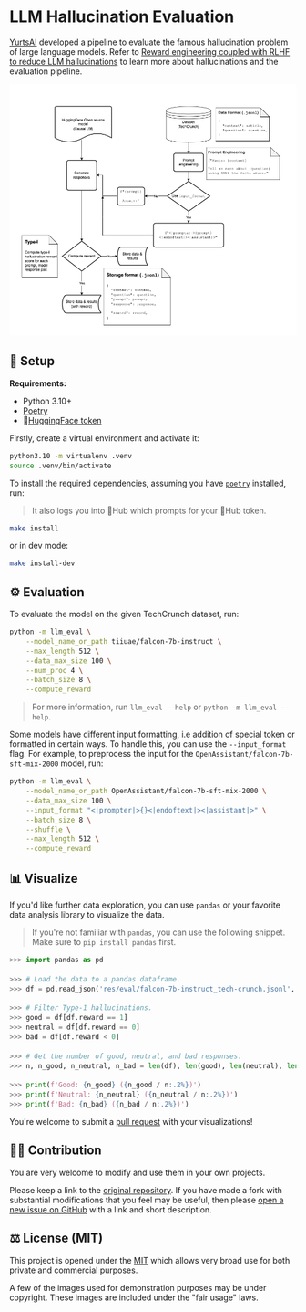 <!--
 Copyright (c) 2023 Yurts AI.

 This software is released under the MIT License.
 https://opensource.org/licenses/MIT
-->

# LLM Hallucination Evaluation

[YurtsAI][yurtsai] developed a pipeline to evaluate the famous hallucination
problem of large language models.
Refer to [Reward engineering coupled with RLHF to reduce LLM hallucinations][blog]
to learn more about hallucinations and the evaluation pipeline.

![Evaluation Pipeline][eval-pipeline]

## :wrench: Setup

**Requirements:**
- Python 3.10+
- [Poetry][`poetry`]
- :hugs:[HuggingFace token][hf-token]

Firstly, create a virtual environment and activate it:

```sh
python3.10 -m virtualenv .venv
source .venv/bin/activate
```

To install the required dependencies, assuming you have [`poetry`] installed, run:
> It also logs you into :hugs:Hub which prompts for your :hugs:Hub token.

```sh
make install
```

or in dev mode:

```sh
make install-dev
```

## :gear: Evaluation

To evaluate the model on the given TechCrunch dataset, run:

```sh
python -m llm_eval \
    --model_name_or_path tiiuae/falcon-7b-instruct \
    --max_length 512 \
    --data_max_size 100 \
    --num_proc 4 \
    --batch_size 8 \
    --compute_reward
```

> For more information, run `llm_eval --help` or `python -m llm_eval --help`.

Some models have different input formatting, i.e addition of special token or
formatted in certain ways. To handle this, you can use the `--input_format`
flag. For example, to preprocess the input for the
`OpenAssistant/falcon-7b-sft-mix-2000` model, run:

```sh
python -m llm_eval \
    --model_name_or_path OpenAssistant/falcon-7b-sft-mix-2000 \
    --data_max_size 100 \
    --input_format "<|prompter|>{}<|endoftext|><|assistant|>" \
    --batch_size 8 \
    --shuffle \
    --max_length 512 \
    --compute_reward
```

## :bar_chart: Visualize

If you'd like further data exploration, you can use `pandas` or your
favorite data analysis library to visualize the data.

> If you're not familiar with `pandas`, you can use the following snippet.
> Make sure to `pip install pandas` first.

```python
>>> import pandas as pd

>>> # Load the data to a pandas dataframe.
>>> df = pd.read_json('res/eval/falcon-7b-instruct_tech-crunch.jsonl', lines=True)

>>> # Filter Type-1 hallucinations.
>>> good = df[df.reward == 1]
>>> neutral = df[df.reward == 0]
>>> bad = df[df.reward < 0]

>>> # Get the number of good, neutral, and bad responses.
>>> n, n_good, n_neutral, n_bad = len(df), len(good), len(neutral), len(bad)

>>> print(f'Good: {n_good} ({n_good / n:.2%})')
>>> print(f'Neutral: {n_neutral} ({n_neutral / n:.2%})')
>>> print(f'Bad: {n_bad} ({n_bad / n:.2%})')
```

You're welcome to submit a [pull request] with your visualizations!

## :technologist: Contribution

You are very welcome to modify and use them in your own projects.

Please keep a link to the [original repository]. If you have made a fork with
substantial modifications that you feel may be useful, then please [open a new
issue on GitHub][issues] with a link and short description.

## :balance_scale: License (MIT)

This project is opened under the [MIT][license] which allows very
broad use for both private and commercial purposes.

A few of the images used for demonstration purposes may be under copyright.
These images are included under the "fair usage" laws.

[`poetry`]: https://python-poetry.org/docs/
[tech-crunch]: https://techcrunch.com/
[yurtsai]: https://yurts.ai/
[blog]: https://yurts.ai/blog/
[hf-token]: https://huggingface.co/docs/hub/security-tokens/
[eval-pipeline]: ./res/images/eval-pipeline.png
[pull request]: https://github.com/YurtsAI/llm-hallucination-eval/pulls
[original repository]: https://github.com/YurtsAI/llm-hallucination-eval
[issues]: https://github.com/YurtsAI/llm-hallucination-eval/issues
[license]: ./LICENSE
